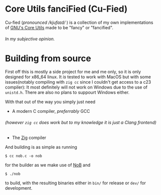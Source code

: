 # Core Utils fanciFied (Cu-Fied)

Cu-fied (*pronounced /kjufaɪd/* ) is a collection of my own implementations of [GNU's Core Utils](https://www.gnu.org/software/coreutils/) made to be "fancy" or "fancified".
###### In my subjective opinion.

# Building from source

First off this is mostly a side project for me and me only, so it is only designed for x86_64 linux. It *is* tested to work with MacOS but with some issues(notably compiling with `zig cc` since I couldn't get access to a c23 compiler): It most definitely will not work on Windows due to the use of `unistd.h`. There are also no plans to suppourt Windows either.

With that out of the way you simply just need
- A modern C compiler, *preferrably* GCC
###### (however `zig cc` does work but to my knowledge it is just a Clang frontend)
- The [Zig](https://ziglang.org/) compiler

And building is as simple as running
```console
$ cc nob.c -o nob
```
for the builder as we make use of [NoB](https://github.com/tsoding/nob.h) and
```console
$ ./nob
```
to build, with the resulting binaries either in `bin/` for release or `dev/` for development.